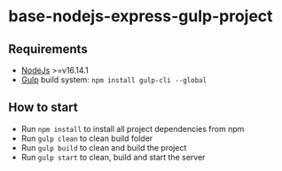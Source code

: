 # base-nodejs-express-gulp-project

## Requirements
- [NodeJs](https://nodejs.org/) >=v16.14.1
- [Gulp](https://gulpjs.com/) build system: `npm install gulp-cli --global`

## How to start
- Run `npm install` to install all project dependencies from npm
- Run `gulp clean` to clean build folder
- Run `gulp build` to clean and build the project
- Run `gulp start` to clean, build and start the server


